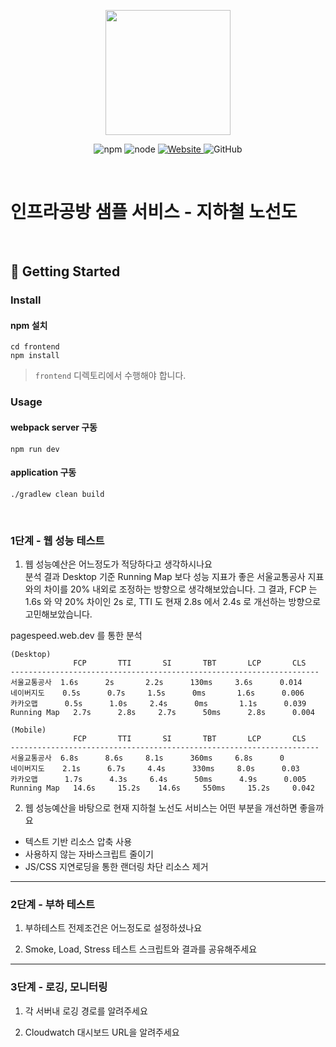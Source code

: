 <p align="center">
    <img width="200px;" src="https://raw.githubusercontent.com/woowacourse/atdd-subway-admin-frontend/master/images/main_logo.png"/>
</p>
<p align="center">
  <img alt="npm" src="https://img.shields.io/badge/npm-%3E%3D%205.5.0-blue">
  <img alt="node" src="https://img.shields.io/badge/node-%3E%3D%209.3.0-blue">
  <a href="https://edu.nextstep.camp/c/R89PYi5H" alt="nextstep atdd">
    <img alt="Website" src="https://img.shields.io/website?url=https%3A%2F%2Fedu.nextstep.camp%2Fc%2FR89PYi5H">
  </a>
  <img alt="GitHub" src="https://img.shields.io/github/license/next-step/atdd-subway-service">
</p>

<br>

# 인프라공방 샘플 서비스 - 지하철 노선도

<br>

## 🚀 Getting Started

### Install
#### npm 설치
```
cd frontend
npm install
```
> `frontend` 디렉토리에서 수행해야 합니다.

### Usage
#### webpack server 구동
```
npm run dev
```
#### application 구동
```
./gradlew clean build
```
<br>


### 1단계 - 웹 성능 테스트
1. 웹 성능예산은 어느정도가 적당하다고 생각하시나요  
분석 결과 Desktop 기준 Running Map 보다 성능 지표가 좋은 서울교통공사 지표와의 차이를 20% 내외로 조정하는 방향으로 생각해보았습니다.
그 결과, FCP 는 1.6s 와 약 20% 차이인 2s 로, TTI 도 현재 2.8s 에서 2.4s 로 개선하는 방향으로 고민해보았습니다.


pagespeed.web.dev 를 통한 분석
```
(Desktop)
              FCP       TTI       SI       TBT       LCP       CLS
---------------------------------------------------------------------
서울교통공사  1.6s      2s       2.2s      130ms     3.6s      0.014
네이버지도    0.5s      0.7s     1.5s      0ms       1.6s      0.006
카카오맵      0.5s      1.0s     2.4s      0ms       1.1s      0.039
Running Map   2.7s      2.8s     2.7s      50ms      2.8s      0.004
```
```
(Mobile)
              FCP       TTI       SI       TBT       LCP       CLS
---------------------------------------------------------------------
서울교통공사  6.8s      8.6s     8.1s      360ms     6.8s      0
네이버지도    2.1s      6.7s     4.4s      330ms     8.0s      0.03
카카오맵      1.7s      4.3s     6.4s      50ms      4.9s      0.005
Running Map   14.6s     15.2s    14.6s     550ms     15.2s     0.042  
```


2. 웹 성능예산을 바탕으로 현재 지하철 노선도 서비스는 어떤 부분을 개선하면 좋을까요
- 텍스트 기반 리소스 압축 사용
- 사용하지 않는 자바스크립트 줄이기
- JS/CSS 지연로딩을 통한 랜더링 차단 리소스 제거


---

### 2단계 - 부하 테스트 
1. 부하테스트 전제조건은 어느정도로 설정하셨나요

2. Smoke, Load, Stress 테스트 스크립트와 결과를 공유해주세요

---

### 3단계 - 로깅, 모니터링
1. 각 서버내 로깅 경로를 알려주세요

2. Cloudwatch 대시보드 URL을 알려주세요
